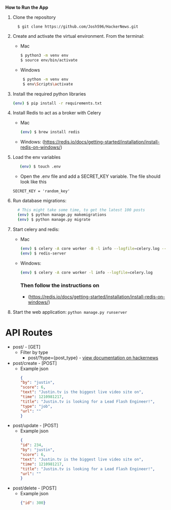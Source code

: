 **How to Run the App**
1. Clone the repository
    ``` 
      $ git clone https://github.com/Josh596/HackerNews.git 
    ```
2. Create and activate the virtual environment. From the terminal:
   - Mac 
      ```bash
      $ python3 -m venv env
      $ source env/bin/activate
      ```
   - Windows
     ```bash
      $ python -m venv env
      $ env\Scripts\activate
     ``` 
3. Install the required python libraries
   ```bash
   (env) $ pip install -r requirements.txt
   ``` 
4. Install Redis to act as a broker with Celery
   - Mac
      ```bash
      (env) $ brew install redis
      ```
   - Windows: (https://redis.io/docs/getting-started/installation/install-redis-on-windows/)
5. Load the env variables
   ```bash
      (env) $ touch .env
   ```
   - Open the .env file and add a SECRET_KEY variable. The file should look like this
   ```
   SECRET_KEY = 'random_key'
   ```
6. Run database migrations: 
    ```bash
      # This might take some time, to get the latest 100 posts
      (env) $ python manage.py makemigrations
      (env) $ python manage.py migrate
    ```

7. Start celery and redis:
   - Mac
      ```bash
      (env) $ celery -A core worker -B -l info --logfile=celery.log --detach
      (env) $ redis-server
      ```
   - Windows:
      ```bash
      (env) $ celery -A core worker -l info --logfile=celery.log
      ```
      ### Then follow the instructions on
      - (https://redis.io/docs/getting-started/installation/install-redis-on-windows/)
8. Start the web application: `python manage.py runserver`



# API Routes
- post/ - [GET]
  - Filter by type
    - post/?type={post_type} - [view documentation on hackernews](https://hackernews.api-docs.io/v0/items/get-by-id)
- post/create - [POST]
  - Example json 
      ```json
      {
      "by": "justin",
      "score": 6,
      "text": "Justin.tv is the biggest live video site on",
      "time": 1210981217,
      "title": "Justin.tv is looking for a Lead Flash Engineer!",
      "type": "job",
      "url": ""
      }
      ```
- post/update - [POST]
  - Example json
      ```json
      {
      "id": 234,
      "by": "justin",
      "score": 6,
      "text": "Justin.tv is the biggest live video site on",
      "time": 1210981217,
      "title": "Justin.tv is looking for a Lead Flash Engineer!",
      "url": ""
      }
      ```
- post/delete - [POST]
  - Example json
      ```json
      {"id": 300}
      ```
  
